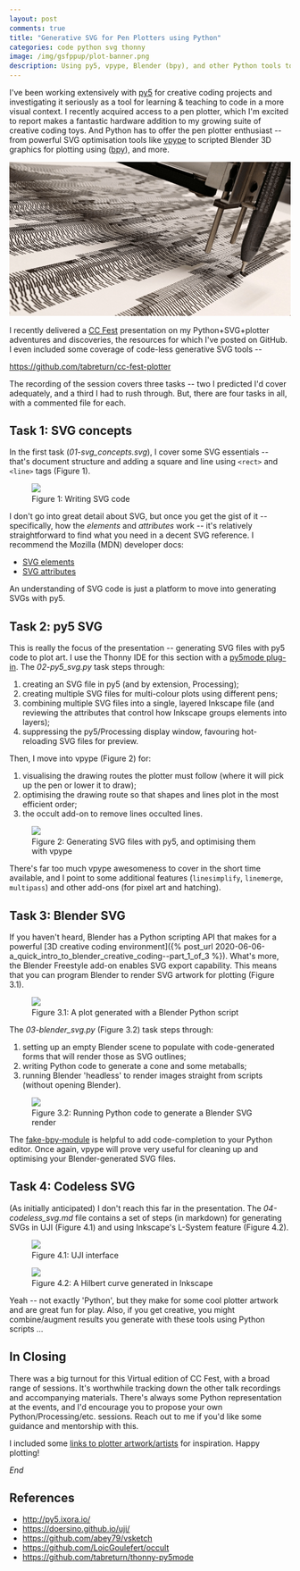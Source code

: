 ```yaml
---
layout: post
comments: true
title: "Generative SVG for Pen Plotters using Python"
categories: code python svg thonny
image: /img/gsfppup/plot-banner.png
description: Using py5, vpype, Blender (bpy), and other Python tools to generate plotter art.
---
```


I've been working extensively with [py5](http://py5.ixora.io/) for creative coding projects and investigating it seriously as a tool for learning & teaching to code in a more visual context. I recently acquired access to a pen plotter, which I'm excited to report makes a fantastic hardware addition to my growing suite of creative coding toys. And Python has to offer the pen plotter enthusiast -- from powerful SVG optimisation tools like [vpype](https://github.com/abey79/vpype) to scripted Blender 3D graphics for plotting using ([bpy](https://docs.blender.org/manual/en/latest/advanced/scripting/index.html)), and more.

![](/img/gsfppup/plot-banner.png)

I recently delivered a [CC Fest](https://ccfest.rocks/) presentation on my Python+SVG+plotter adventures and discoveries, the resources for which I've posted on GitHub. I even included some coverage of code-less generative SVG tools --

https://github.com/tabreturn/cc-fest-plotter

The recording of the session covers three tasks -- two I predicted I'd cover adequately, and a third I had to rush through. But, there are four tasks in all, with a commented file for each.


## Task 1: SVG concepts

In the first task (*01-svg_concepts.svg*), I cover some SVG essentials -- that's document structure and adding a square and line using `<rect>` and `<line>` tags (Figure 1).

<figure>
<img src="{{ site.url }}/img/gsfppup/task-1-svg.png" class="fullwidth" />
<figcaption>Figure 1: Writing SVG code</figcaption>
</figure>

I don't go into great detail about SVG, but once you get the gist of it -- specifically, how the *elements* and *attributes* work -- it's relatively straightforward to find what you need in a decent SVG reference. I recommend the Mozilla (MDN) developer docs:

* [SVG elements](https://developer.mozilla.org/docs/Web/SVG/Element#svg_elements_by_category)
* [SVG attributes](https://developer.mozilla.org/docs/Web/SVG/Attribute#svg_attributes_by_category)

An understanding of SVG code is just a platform to move into generating SVGs with py5.


## Task 2: py5 SVG

This is really the focus of the presentation -- generating SVG files with py5 code to plot art. I use the Thonny IDE for this section with a [py5mode plug-in](https://pypi.org/project/thonny-py5mode/). The *02-py5_svg.py* task steps through:

1. creating an SVG file in py5 (and by extension, Processing);
2. creating multiple SVG files for multi-colour plots using different pens;
3. combining multiple SVG files into a single, layered Inkscape file (and reviewing the attributes that control how Inkscape groups elements into layers);
4. suppressing the py5/Processing display window, favouring hot-reloading SVG files for preview.

Then, I move into vpype (Figure 2) for:

1. visualising the drawing routes the plotter must follow (where it will pick up the pen or lower it to draw);
2. optimising the drawing route so that shapes and lines plot in the most efficient order;
3. the occult add-on to remove lines occulted lines.

<figure>
<img src="{{ site.url }}/img/gsfppup/task-2-py5.png" class="fullwidth" />
<figcaption>Figure 2: Generating SVG files with py5, and optimising them with vpype</figcaption>
</figure>

There's far too much vpype awesomeness to cover in the short time available, and I point to some additional features (`linesimplify`, `linemerge`, `multipass`) and other add-ons (for pixel art and hatching).


## Task 3: Blender SVG

If you haven't heard, Blender has a Python scripting API that makes for a powerful [3D creative coding environment]({% post_url 2020-06-06-a_quick_intro_to_blender_creative_coding--part_1_of_3 %}). What's more, the Blender Freestyle add-on enables SVG export capability. This means that you can program Blender to render SVG artwork for plotting (Figure 3.1).

<figure>
<img src="{{ site.url }}/img/gsfppup/plot-blender.png" class="fullwidth" />
<figcaption>Figure 3.1: A plot generated with a Blender Python script</figcaption>
</figure>

The *03-blender_svg.py* (Figure 3.2) task steps through:

1. setting up an empty Blender scene to populate with code-generated forms that will render those as SVG outlines;
2. writing Python code to generate a cone and some metaballs;
3. running Blender 'headless' to render images straight from scripts (without opening Blender).

<figure>
<img src="{{ site.url }}/img/gsfppup/task-3-bpy.png" class="fullwidth" />
<figcaption>Figure 3.2: Running Python code to generate a Blender SVG render</figcaption>
</figure>

The [fake-bpy-module](https://pypi.org/project/fake-bpy-module-2.90/) is helpful to add code-completion to your Python editor. Once again, vpype will prove very useful for cleaning up and optimising your Blender-generated SVG files.


## Task 4: Codeless SVG

(As initially anticipated) I don't reach this far in the presentation. The *04-codeless_svg.md* file contains a set of steps (in markdown) for generating SVGs in UJI (Figure 4.1) and using Inkscape's L-System feature (Figure 4.2).

<figure>
<img src="{{ site.url }}/img/gsfppup/task-4-uji.png" class="fullwidth" />
<figcaption>Figure 4.1: UJI interface</figcaption>
</figure>

<figure>
<img src="{{ site.url }}/img/gsfppup/task-4-inkscape.png" class="fullwidth" />
<figcaption>Figure 4.2: A Hilbert curve generated in Inkscape</figcaption>
</figure>

Yeah -- not exactly 'Python', but they make for some cool plotter artwork and are great fun for play. Also, if you get creative, you might combine/augment results you generate with these tools using Python scripts ...


## In Closing

There was a big turnout for this Virtual edition of CC Fest, with a broad range of sessions. It's worthwhile tracking down the other talk recordings and accompanying materials. There's always some Python representation at the events, and I'd encourage you to propose your own Python/Processing/etc. sessions. Reach out to me if you'd like some guidance and mentorship with this.

I included some [links to plotter artwork/artists](https://github.com/tabreturn/cc-fest-plotter#inspiration) for inspiration. Happy plotting!

*End*


## References

* http://py5.ixora.io/
* https://doersino.github.io/uji/
* https://github.com/abey79/vsketch
* https://github.com/LoicGoulefert/occult
* https://github.com/tabreturn/thonny-py5mode
